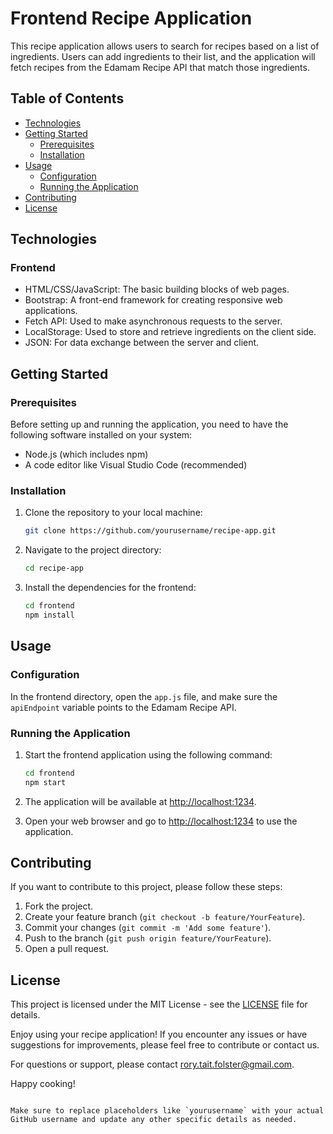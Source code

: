 # Frontend Recipe Application

This recipe application allows users to search for recipes based on a list of ingredients. Users can add ingredients to their list, and the application will fetch recipes from the Edamam Recipe API that match those ingredients.

## Table of Contents
- [Technologies](#technologies)
- [Getting Started](#getting-started)
  - [Prerequisites](#prerequisites)
  - [Installation](#installation)
- [Usage](#usage)
  - [Configuration](#configuration)
  - [Running the Application](#running-the-application)
- [Contributing](#contributing)
- [License](#license)

## Technologies

### Frontend
- HTML/CSS/JavaScript: The basic building blocks of web pages.
- Bootstrap: A front-end framework for creating responsive web applications.
- Fetch API: Used to make asynchronous requests to the server.
- LocalStorage: Used to store and retrieve ingredients on the client side.
- JSON: For data exchange between the server and client.

## Getting Started

### Prerequisites
Before setting up and running the application, you need to have the following software installed on your system:

- Node.js (which includes npm)
- A code editor like Visual Studio Code (recommended)

### Installation
1. Clone the repository to your local machine:

   ```bash
   git clone https://github.com/yourusername/recipe-app.git


2. Navigate to the project directory:

   ```bash
   cd recipe-app
   ```

3. Install the dependencies for the frontend:

   ```bash
   cd frontend
   npm install
   ```

## Usage

### Configuration
In the frontend directory, open the `app.js` file, and make sure the `apiEndpoint` variable points to the Edamam Recipe API.

### Running the Application
1. Start the frontend application using the following command:

   ```bash
   cd frontend
   npm start
   ```

2. The application will be available at [http://localhost:1234](http://localhost:1234).

3. Open your web browser and go to [http://localhost:1234](http://localhost:1234) to use the application.

## Contributing

If you want to contribute to this project, please follow these steps:

1. Fork the project.
2. Create your feature branch (`git checkout -b feature/YourFeature`).
3. Commit your changes (`git commit -m 'Add some feature'`).
4. Push to the branch (`git push origin feature/YourFeature`).
5. Open a pull request.

## License

This project is licensed under the MIT License - see the [LICENSE](LICENSE) file for details.

Enjoy using your recipe application! If you encounter any issues or have suggestions for improvements, please feel free to contribute or contact us.

For questions or support, please contact rory.tait.folster@gmail.com.

Happy cooking!
```

Make sure to replace placeholders like `yourusername` with your actual GitHub username and update any other specific details as needed.
